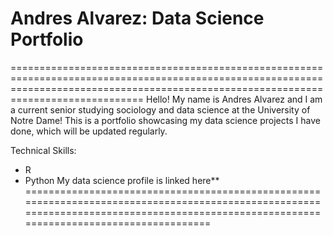 
# Andres Alvarez: Data Science Portfolio
=========================================================================================================================================================================================
Hello! 
My name is Andres Alvarez and I am a current senior studying sociology and data science at the University of Notre Dame!
This is a portfolio showcasing my data science projects I have done, which will be updated regularly.

Technical Skills:
+ R
+ Python
My data science profile is linked here**
=========================================================================================================================================================================================
